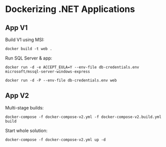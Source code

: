 
# Dockerizing .NET Applications

## App V1

Build V1 using MSI:

```
docker build -t web .
```

Run SQL Server & app:

```
docker run -d -e ACCEPT_EULA=Y --env-file db-credentials.env microsoft/mssql-server-windows-express

docker run -d -P --env-file db-credentials.env web
```

## App V2

Multi-stage builds:

```
docker-compose -f docker-compose-v2.yml -f docker-compose-v2.build.yml build
```

Start whole solution:

```
docker-compose -f docker-compose-v2.yml up -d
```

